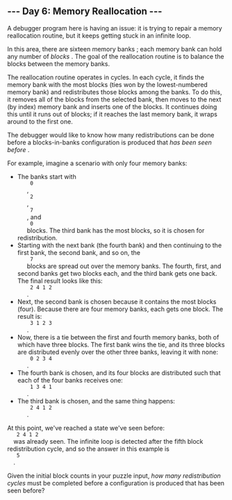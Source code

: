 <article class="day-desc">
 <h2>
  --- Day 6: Memory Reallocation ---
 </h2>
 <p>
  A debugger program here is having an issue: it is trying to repair a memory reallocation routine, but it keeps getting stuck in an infinite loop.
 </p>
 <p>
  In this area, there are
  <span title="There are also five currency banks, two river banks, three airplanes banking, a banked billards shot, and a left bank.">
   sixteen memory banks
  </span>
  ; each memory bank can hold any number of
  <em>
   blocks
  </em>
  . The goal of the reallocation routine is to balance the blocks between the memory banks.
 </p>
 <p>
  The reallocation routine operates in cycles. In each cycle, it finds the memory bank with the most blocks (ties won by the lowest-numbered memory bank) and redistributes those blocks among the banks. To do this, it removes all of the blocks from the selected bank, then moves to the next (by index) memory bank and inserts one of the blocks. It continues doing this until it runs out of blocks; if it reaches the last memory bank, it wraps around to the first one.
 </p>
 <p>
  The debugger would like to know how many redistributions can be done before a blocks-in-banks configuration is produced that
  <em>
   has been seen before
  </em>
  .
 </p>
 <p>
  For example, imagine a scenario with only four memory banks:
 </p>
 <ul>
  <li>
   The banks start with
   <code>
    0
   </code>
   ,
   <code>
    2
   </code>
   ,
   <code>
    7
   </code>
   , and
   <code>
    0
   </code>
   blocks. The third bank has the most blocks, so it is chosen for redistribution.
  </li>
  <li>
   Starting with the next bank (the fourth bank) and then continuing to the first bank, the second bank, and so on, the
   <code>
    7
   </code>
   blocks are spread out over the memory banks. The fourth, first, and second banks get two blocks each, and the third bank gets one back. The final result looks like this:
   <code>
    2 4 1 2
   </code>
   .
  </li>
  <li>
   Next, the second bank is chosen because it contains the most blocks (four). Because there are four memory banks, each gets one block. The result is:
   <code>
    3 1 2 3
   </code>
   .
  </li>
  <li>
   Now, there is a tie between the first and fourth memory banks, both of which have three blocks. The first bank wins the tie, and its three blocks are distributed evenly over the other three banks, leaving it with none:
   <code>
    0 2 3 4
   </code>
   .
  </li>
  <li>
   The fourth bank is chosen, and its four blocks are distributed such that each of the four banks receives one:
   <code>
    1 3 4 1
   </code>
   .
  </li>
  <li>
   The third bank is chosen, and the same thing happens:
   <code>
    2 4 1 2
   </code>
   .
  </li>
 </ul>
 <p>
  At this point, we've reached a state we've seen before:
  <code>
   2 4 1 2
  </code>
  was already seen. The infinite loop is detected after the fifth block redistribution cycle, and so the answer in this example is
  <code>
   5
  </code>
  .
 </p>
 <p>
  Given the initial block counts in your puzzle input,
  <em>
   how many redistribution cycles
  </em>
  must be completed before a configuration is produced that has been seen before?
 </p>
</article>
